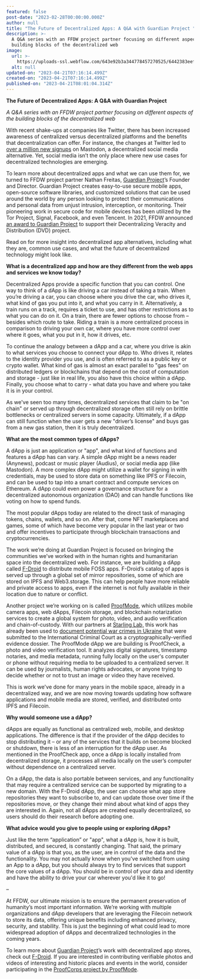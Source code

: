 ```yaml
---
featured: false
post-date: "2023-02-28T00:00:00.000Z"
author: null
title: "The Future of Decentralized Apps: A Q&A with Guardian Project "
description: >-
  A Q&A series with an FFDW project partner focusing on different aspects of the
  building blocks of the decentralized web
image:
  url: >-
    https://uploads-ssl.webflow.com/643e92b3a344778457270525/6442383eef619d076eb5472e_0228-guardian-qa.png
  alt: null
updated-on: "2023-04-21T07:16:14.499Z"
created-on: "2023-04-21T07:16:14.499Z"
published-on: "2023-04-21T08:01:04.314Z"
---
```


**The Future of Decentralized Apps: A Q&A with Guardian Project**

_A Q&A series with an FFDW project partner focusing on different aspects of the building blocks of the decentralized web_

With recent shake-ups at companies like Twitter, there has been increased awareness of centralized versus decentralized platforms and the benefits that decentralization can offer. For instance, the changes at Twitter led to [over a million new signups](https://twitter.com/joinmastodon/status/1591519312338210816) on Mastodon, a decentralized social media alternative. Yet, social media isn’t the only place where new use cases for decentralized technologies are emerging.

To learn more about decentralized apps and what we can use them for, we turned to FFDW project partner Nathan Freitas, [Guardian Project](https://guardianproject.info/)’s Founder and Director. Guardian Project creates easy-to-use secure mobile apps, open-source software libraries, and customized solutions that can be used around the world by any person looking to protect their communications and personal data from unjust intrusion, interception, or monitoring. Their pioneering work in secure code for mobile devices has been utilized by the Tor Project, Signal, Facebook, and even Tencent. In 2021, FFDW announced [an award to Guardian Project](/guardian-project-annoucement) to support their Decentralizing Veracity and Distribution (DVD) project.

Read on for more insight into decentralized app alternatives, including what they are, common use cases, and what the future of decentralized technology might look like.

**What is a decentralized app and how are they different from the web apps and services we know today?**

Decentralized Apps provide a specific function that you can control. One way to think of a dApp is like driving a car instead of taking a train. When you’re driving a car, you can choose where you drive the car, who drives it, what kind of gas you put into it, and what you carry in it. Alternatively, a train runs on a track, requires a ticket to use, and has other restrictions as to what you can do on it. On a train, there are fewer options to choose from – besides which route to take. Riding a train is a more centralized process in comparison to driving your own car, where you have more control over where it goes, what you put in it, how it drives, etc.

To continue the analogy between a dApp and a car, where you drive is akin to what services you choose to connect your dApp to. Who drives it, relates to the identity provider you use, and is often referred to as a public key or crypto wallet. What kind of gas is almost an exact parallel to "gas fees" on distributed ledgers or blockchains that depend on the cost of computation and storage - just like in real life, you also have this choice within a dApp. Finally, you choose what to carry - what data you have and where you take it is in your control.

As we've seen too many times, decentralized services that claim to be "on chain" or served up through decentralized storage often still rely on brittle bottlenecks or centralized servers in some capacity. Ultimately, if a dApp can still function when the user gets a new "driver’s license" and buys gas from a new gas station, then it is truly decentralized.

**What are the most common types of dApps?**

A dApp is just an application or "app", and what kind of functions and features a dApp has can vary. A simple dApp might be a news reader (Anynews), podcast or music player (Audius), or social media app (like Mastodon). A more complex dApp might utilize a wallet for signing in with credentials, may be used to store data on something like IPFS or Filecoin, and can be used to tap into a smart contract and compute services on Ethereum. A dApp could even power a governance structure for a decentralized autonomous organization (DAO) and can handle functions like voting on how to spend funds.

The most popular dApps today are related to the direct task of managing tokens, chains, wallets, and so on. After that, come NFT marketplaces and games, some of which have become very popular in the last year or two and offer incentives to participate through blockchain transactions and cryptocurrencies.

The work we’re doing at Guardian Project is focused on bringing the communities we’ve worked with in the human rights and humanitarian space into the decentralized web. For instance, we are building a dApp called [F-Droid](https://f-droid.org/) to distribute mobile FOSS apps. F-Droid’s catalog of apps is served up through a global set of mirror repositories, some of which are stored on IPFS and Web3.storage. This can help people have more reliable and private access to apps, even if the internet is not fully available in their location due to nature or conflict.

Another project we’re working on is called [ProofMode](https://proofmode.org/), which utilizes mobile camera apps, web dApps, Filecoin storage, and blockchain notarization services to create a global system for photo, video, and audio verification and chain-of-custody. With our partners at [Starling Lab,](https://www.starlinglab.org/) this work has already been used to [document potential war crimes in Ukraine](https://www.politico.com/newsletters/digital-future-daily/2023/01/17/ukraine-war-crimes-blockchain-00078170) that were submitted to the International Criminal Court as a cryptographically-verified evidence dossier. The ProofMode dApp we are building is ProofCheck, a photo and video verification tool. It analyzes digital signatures, timestamp notaries, and media metadata, running fully locally on the user's computer or phone without requiring media to be uploaded to a centralized server. It can be used by journalists, human rights advocates, or anyone trying to decide whether or not to trust an image or video they have received.

This is work we've done for many years in the mobile space, already in a decentralized way, and we are now moving towards updating how software applications and mobile media are stored, verified, and distributed onto IPFS and Filecoin.

**Why would someone use a dApp?**

dApps are equally as functional as centralized web, mobile, and desktop applications. The difference is that if the provider of the dApp decides to stop distributing it – or any of the services that it builds on become blocked or shutdown, there is less of an interruption for the dApp user. As mentioned in the ProofCheck app, once a dApp is locally installed from decentralized storage, it processes all media locally on the user’s computer without dependence on a centralized server.

On a dApp, the data is also portable between services, and any functionality that may require a centralized service can be supported by migrating to a new domain. With the F-Droid dApp, the user can choose what app store repositories they want to subscribe to, and can update those over time if the repositories move, or they change their mind about what kind of apps they are interested in. Again, not all dApps are created equally decentralized, so users should do their research before adopting one.

**What advice would you give to people using or exploring dApps?**

Just like the term “application” or "app", what a dApp is, how it is built, distributed, and secured, is constantly changing. That said, the primary value of a dApp is that you, as the user, are in control of the data and the functionality. You may not actually know when you've switched from using an App to a dApp, but you should always try to find services that support the core values of a dApp. You should be in control of your data and identity and have the ability to drive your car wherever you'd like it to go!

–

At FFDW, our ultimate mission is to ensure the permanent preservation of humanity’s most important information. We’re working with multiple organizations and dApp developers that are leveraging the Filecoin network to store its data, offering unique benefits including enhanced privacy, security, and stability. This is just the beginning of what could lead to more widespread adoption of dApps and decentralized technologies in the coming years.

To learn more about [Guardian Project](https://guardianproject.info)’s work with decentralized app stores, check out [F-Droid](https://f-droid.org). If you are interested in contributing verifiable photos and videos of interesting and historic places and events in the world, consider participating in the [ProofCorps project by ProofMode](https://proofmode.org/proofcorps).
